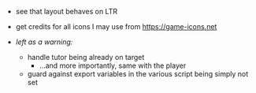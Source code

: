 - see that layout behaves on LTR
- get credits for all icons I may use from https://game-icons.net


- *left as a warning:*
  - handle tutor being already on target
	- ...and more importantly, same with the player
  - guard against export variables in the various script being simply not set
  
